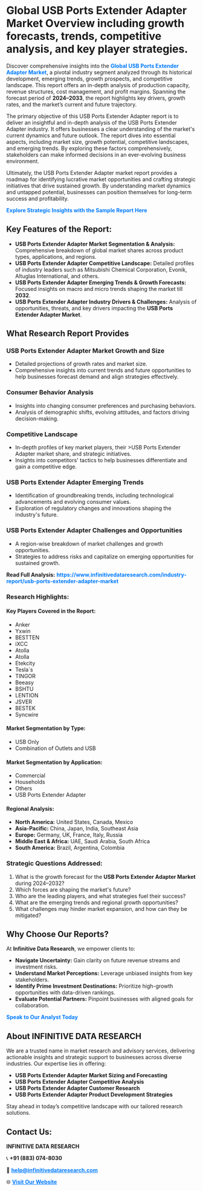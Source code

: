 <h1>Global USB Ports Extender Adapter Market Overview including growth forecasts, trends, competitive analysis, and key player strategies.</h1>
<p>
Discover comprehensive insights into the 
<a href="https://www.infinitivedataresearch.com/industry-report/usb-ports-extender-adapter-market" rel="dofollow" style="color: #007BFF; text-decoration: none;"><strong>Global USB Ports Extender Adapter Market</strong></a>, a pivotal industry segment analyzed through its historical development, emerging trends, growth prospects, and competitive landscape. This report offers an in-depth analysis of production capacity, revenue structures, cost management, and profit margins. Spanning the forecast period of <strong>2024–2033</strong>, the report highlights key drivers, growth rates, and the market’s current and future trajectory.
</p>
<p>
The primary objective of this USB Ports Extender Adapter report is to deliver an insightful and in-depth analysis of the USB Ports Extender Adapter industry. It offers businesses a clear understanding of the market's current dynamics and future outlook. The report dives into essential aspects, including market size, growth potential, competitive landscapes, and emerging trends. By exploring these factors comprehensively, stakeholders can make informed decisions in an ever-evolving business environment.
</p>
<p>
Ultimately, the USB Ports Extender Adapter market report provides a roadmap for identifying lucrative market opportunities and crafting strategic initiatives that drive sustained growth. By understanding market dynamics and untapped potential, businesses can position themselves for long-term success and profitability.
</p>
<p>
<a href="https://www.infinitivedataresearch.com/request-sample/reportId=111155" style="color: #007BFF; text-decoration: none;"><strong>Explore Strategic Insights with the Sample Report Here</strong></a>
</p>

<h2>Key Features of the Report:</h2>
<ul>
<li><strong>USB Ports Extender Adapter Market Segmentation & Analysis:</strong> Comprehensive breakdown of global market shares across product types, applications, and regions.</li>
<li><strong>USB Ports Extender Adapter Competitive Landscape:</strong> Detailed profiles of industry leaders such as Mitsubishi Chemical Corporation, Evonik, Altuglas International, and others.</li>
<li><strong>USB Ports Extender Adapter Emerging Trends & Growth Forecasts:</strong> Focused insights on macro and micro trends shaping the market till <strong>2032</strong>.</li>
<li><strong>USB Ports Extender Adapter Industry Drivers & Challenges:</strong> Analysis of opportunities, threats, and key drivers impacting the <strong>USB Ports Extender Adapter Market</strong>.</li>
</ul>

<h2>What Research Report Provides</h2>
<h3>USB Ports Extender Adapter Market Growth and Size</h3>
<ul>
<li>Detailed projections of growth rates and market size.</li>
<li>Comprehensive insights into current trends and future opportunities to help businesses forecast demand and align strategies effectively.</li>
</ul>

<h3>Consumer Behavior Analysis</h3>
<ul>
<li>Insights into changing consumer preferences and purchasing behaviors.</li>
<li>Analysis of demographic shifts, evolving attitudes, and factors driving decision-making.</li>
</ul>

<h3>Competitive Landscape</h3>
<ul>
<li>In-depth profiles of key market players, their >USB Ports Extender Adapter market share, and strategic initiatives.</li>
<li>Insights into competitors' tactics to help businesses differentiate and gain a competitive edge.</li>
</ul>

<h3>USB Ports Extender Adapter Emerging Trends</h3>
<ul>
<li>Identification of groundbreaking trends, including technological advancements and evolving consumer values.</li>
<li>Exploration of regulatory changes and innovations shaping the industry's future.</li>
</ul>

<h3>USB Ports Extender Adapter Challenges and Opportunities</h3>
<ul>
<li>A region-wise breakdown of market challenges and growth opportunities.</li>
<li>Strategies to address risks and capitalize on emerging opportunities for sustained growth.</li>
</ul>
<p><strong>Read Full Analysis:</strong> <a href="https://www.infinitivedataresearch.com/industry-report/usb-ports-extender-adapter-market" rel="dofollow" style="color: #007BFF; text-decoration: none;"><strong>https://www.infinitivedataresearch.com/industry-report/usb-ports-extender-adapter-market</strong></a></p>
<h3>Research Highlights:</h3>
<h4>Key Players Covered in the Report:</h4>
<ul><li>Anker</li><li>Yxwin</li><li>BESTTEN</li><li>iXCC</li><li>Atolla</li><li>Atolla</li><li>Etekcity</li><li>Tesla`s</li><li>TINGOR</li><li>Beeasy</li><li>BSHTU</li><li>LENTION</li><li>JSVER</li><li>BESTEK</li><li>Syncwire</li></ul>
<h4>Market Segmentation by Type:</h4>
<ul><li>USB Only</li><li>Combination of Outlets and USB</li></ul>
<h4>Market Segmentation by Application:</h4>
<ul><li>Commercial</li><li>Households</li><li>Others</li><li>USB Ports Extender Adapter</li></ul>

<h4>Regional Analysis:</h4>
<ul>
<li><strong>North America:</strong> United States, Canada, Mexico</li>
<li><strong>Asia-Pacific:</strong> China, Japan, India, Southeast Asia</li>
<li><strong>Europe:</strong> Germany, UK, France, Italy, Russia</li>
<li><strong>Middle East & Africa:</strong> UAE, Saudi Arabia, South Africa</li>
<li><strong>South America:</strong> Brazil, Argentina, Colombia</li>
</ul>

<h3>Strategic Questions Addressed:</h3>
<ol>
<li>What is the growth forecast for the <strong>USB Ports Extender Adapter Market</strong> during 2024–2032?</li>
<li>Which forces are shaping the market's future?</li>
<li>Who are the leading players, and what strategies fuel their success?</li>
<li>What are the emerging trends and regional growth opportunities?</li>
<li>What challenges may hinder market expansion, and how can they be mitigated?</li>
</ol>

<h2>Why Choose Our Reports?</h2>
<p>At <strong>Infinitive Data Research</strong>, we empower clients to:</p>
<ul>
<li><strong>Navigate Uncertainty:</strong> Gain clarity on future revenue streams and investment risks.</li>
<li><strong>Understand Market Perceptions:</strong> Leverage unbiased insights from key stakeholders.</li>
<li><strong>Identify Prime Investment Destinations:</strong> Prioritize high-growth opportunities with data-driven rankings.</li>
<li><strong>Evaluate Potential Partners:</strong> Pinpoint businesses with aligned goals for collaboration.</li>
</ul>
<p><a href="https://www.infinitivedataresearch.com/industry-report/usb-ports-extender-adapter-market" rel="dofollow" style="color: #007BFF; text-decoration: none;"><strong>Speak to Our Analyst Today</strong></a></p>

<h2>About INFINITIVE DATA RESEARCH</h2>
<p>We are a trusted name in market research and advisory services, delivering actionable insights and strategic support to businesses across diverse industries. Our expertise lies in offering:</p>
<ul>
<li><strong>USB Ports Extender Adapter Market Sizing and Forecasting</strong></li>
<li><strong>USB Ports Extender Adapter Competitive Analysis</strong></li>
<li><strong>USB Ports Extender Adapter Customer Research</strong></li>
<li><strong>USB Ports Extender Adapter Product Development Strategies</strong></li>
</ul>
<p>Stay ahead in today’s competitive landscape with our tailored research solutions.</p>

<h2>Contact Us:</h2>
<p><strong>INFINITIVE DATA RESEARCH</strong></p>
<p>📞 <strong>+91 (883) 074-8030</strong></p>
<p>📧 <strong><a href="mailto:help@infinitivedataresearch.com" style="color: #007BFF;">help@infinitivedataresearch.com</a></strong></p>
<p>🌐 <strong><a href="https://www.infinitivedataresearch.com" rel="dofollow" style="color: #007BFF;">Visit Our Website</a></strong></p>
